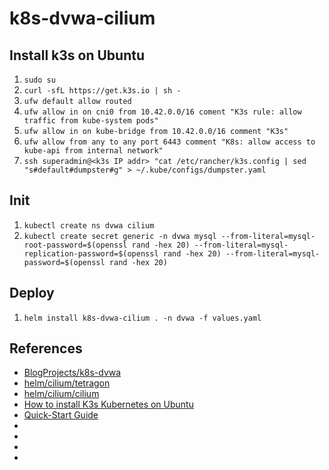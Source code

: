# k8s-dvwa-cilium

## Install k3s on Ubuntu
1. `sudo su`
1. `curl -sfL https://get.k3s.io | sh -`
1. `ufw default allow routed`
1. `ufw allow in on cni0 from 10.42.0.0/16 coment "K3s rule: allow traffic from kube-system pods"`
1. `ufw allow in on kube-bridge from 10.42.0.0/16 comment "K3s"`
1. `ufw allow from any to any port 6443 comment "K8s: allow access to kube-api from internal network"`
1. `ssh superadmin@<k3s IP addr> "cat /etc/rancher/k3s.config | sed "s#default#dumpster#g" > ~/.kube/configs/dumpster.yaml`

## Init
1. `kubectl create ns dvwa cilium`
1. `kubectl create secret generic -n dvwa mysql --from-literal=mysql-root-password=$(openssl rand -hex 20) --from-literal=mysql-replication-password=$(openssl rand -hex 20) --from-literal=mysql-password=$(openssl rand -hex 20)`

## Deploy
1. `helm install k8s-dvwa-cilium . -n dvwa -f values.yaml`

## References
* [BlogProjects/k8s-dvwa](https://github.com/CptOfEvilMinions/BlogProjects/blob/main/k8s-dvwa/README.md)
* [helm/cilium/tetragon](https://artifacthub.io/packages/helm/cilium/tetragon)
* [helm/cilium/cilium](https://artifacthub.io/packages/helm/cilium/cilium)
* [How to install K3s Kubernetes on Ubuntu](https://headworq.org/en/how-to-install-k3s-kubernetes-on-ubuntu/)
* [Quick-Start Guide](https://docs.k3s.io/quick-start)
* []()
* []()
* []()
* []()

